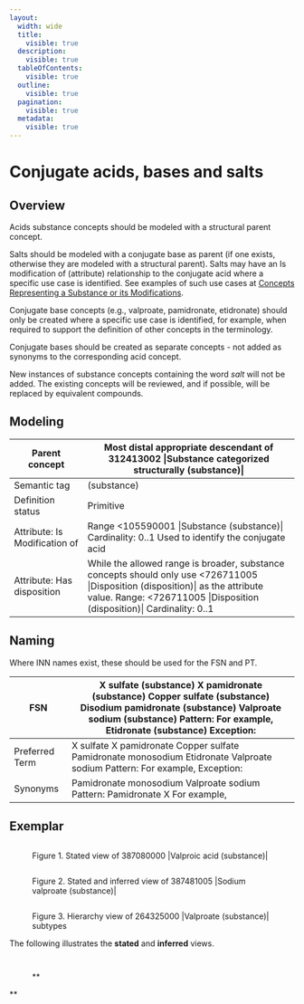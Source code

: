 ```yaml
---
layout:
  width: wide
  title:
    visible: true
  description:
    visible: true
  tableOfContents:
    visible: true
  outline:
    visible: true
  pagination:
    visible: true
  metadata:
    visible: true
---
```


# Conjugate acids, bases and salts

## Overview

Acids substance concepts should be modeled with a structural parent concept.

Salts should be modeled with a conjugate base as parent (if one exists, otherwise they are modeled with a structural parent). Salts may have an Is modification of (attribute) relationship to the conjugate acid where a specific use case is identified. See examples of such use cases at [Concepts Representing a Substance or its Modifications](../../../../../../authoring/substance/Concepts-Representing-a-Substance-or-its-Modifications_174691445.html).

Conjugate base concepts (e.g., valproate, pamidronate, etidronate) should only be created where a specific use case is identified, for example, when required to support the definition of other concepts in the terminology.

Conjugate bases should be created as separate concepts - not added as synonyms to the corresponding acid concept.

New instances of substance concepts containing the word _salt_ will not be added. The existing concepts will be reviewed, and if possible, will be replaced by equivalent compounds.

## Modeling

| Parent concept                | Most distal appropriate descendant of 312413002 \|Substance categorized structurally (substance)\|                                                                                                        |
| ----------------------------- | --------------------------------------------------------------------------------------------------------------------------------------------------------------------------------------------------------- |
| Semantic tag                  | (substance)                                                                                                                                                                                               |
| Definition status             | Primitive                                                                                                                                                                                                 |
| Attribute: Is Modification of | Range <105590001 \|Substance (substance)\| Cardinality: 0..1 Used to identify the conjugate acid                                                                                                          |
| Attribute: Has disposition    | While the allowed range is broader, substance concepts should only use <726711005 \|Disposition (disposition)\| as the attribute value. Range: <726711005 \|Disposition (disposition)\| Cardinality: 0..1 |

## Naming

Where INN names exist, these should be used for the FSN and PT.

| FSN            | X sulfate (substance) X pamidronate (substance) Copper sulfate (substance) Disodium pamidronate (substance) Valproate sodium (substance) Pattern: For example, Etidronate (substance) Exception: |
| -------------- | ------------------------------------------------------------------------------------------------------------------------------------------------------------------------------------------------ |
| Preferred Term | X sulfate X pamidronate Copper sulfate Pamidronate monosodium Etidronate Valproate sodium Pattern: For example, Exception:                                                                       |
| Synonyms       | Pamidronate monosodium Valproate sodium Pattern: Pamidronate X For example,                                                                                                                      |

## Exemplar

<figure><img src="../../../../../../authoring/substance/images/237109871.png" alt=""><figcaption><p>Figure 1. Stated view of 387080000 |Valproic acid (substance)|</p></figcaption></figure>

<figure><img src="../../../../../../authoring/substance/images/237109874.png" alt=""><figcaption><p>Figure 2. Stated and inferred view of 387481005 |Sodium valproate (substance)|</p></figcaption></figure>

<figure><img src="../../../../../../authoring/substance/images/237109872.png" alt=""><figcaption><p>Figure 3. Hierarchy view of 264325000 |Valproate (substance)| subtypes</p></figcaption></figure>

The following illustrates the **stated** and **inferred** views.

<figure><img src="../../../../../../authoring/substance/images/174691578.png" alt=""><figcaption></figcaption></figure>

<figure><img src="../../../../../../authoring/substance/images/174691579.png" alt=""><figcaption><p>**</p></figcaption></figure>

\*\*
